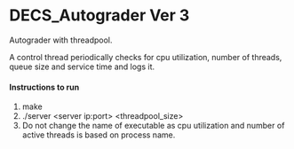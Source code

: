 # DECS_Autograder Ver 3

Autograder with threadpool.

A control thread periodically checks for cpu utilization, number of threads, queue size  and service time and logs it.

#### Instructions to run
1. make
2. ./server \<server ip:port\> \<threadpool_size\>
3. Do not change the name of executable as cpu utilization and number of active threads is based on process name.

